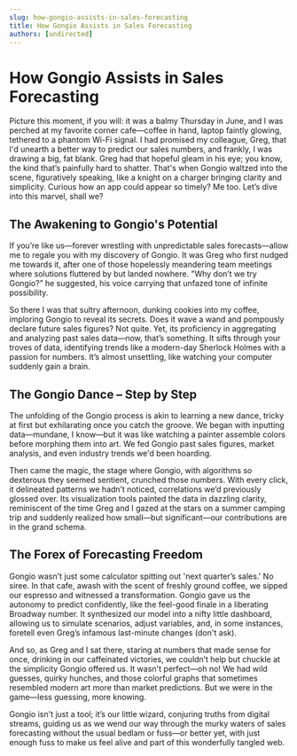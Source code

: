 ```yaml
---
slug: how-gongio-assists-in-sales-forecasting
title: How Gongio Assists in Sales Forecasting
authors: [undirected]
---
```


# How Gongio Assists in Sales Forecasting

Picture this moment, if you will: it was a balmy Thursday in June, and I was perched at my favorite corner cafe—coffee in hand, laptop faintly glowing, tethered to a phantom Wi-Fi signal. I had promised my colleague, Greg, that I'd unearth a better way to predict our sales numbers, and frankly, I was drawing a big, fat blank. Greg had that hopeful gleam in his eye; you know, the kind that’s painfully hard to shatter. That's when Gongio waltzed into the scene, figuratively speaking, like a knight on a charger bringing clarity and simplicity. Curious how an app could appear so timely? Me too. Let’s dive into this marvel, shall we?

## The Awakening to Gongio's Potential

If you’re like us—forever wrestling with unpredictable sales forecasts—allow me to regale you with my discovery of Gongio. It was Greg who first nudged me towards it, after one of those hopelessly meandering team meetings where solutions fluttered by but landed nowhere. "Why don’t we try Gongio?” he suggested, his voice carrying that unfazed tone of infinite possibility. 

So there I was that sultry afternoon, dunking cookies into my coffee, imploring Gongio to reveal its secrets. Does it wave a wand and pompously declare future sales figures? Not quite. Yet, its proficiency in aggregating and analyzing past sales data—now, that’s something. It sifts through your troves of data, identifying trends like a modern-day Sherlock Holmes with a passion for numbers. It’s almost unsettling, like watching your computer suddenly gain a brain.

## The Gongio Dance – Step by Step

The unfolding of the Gongio process is akin to learning a new dance, tricky at first but exhilarating once you catch the groove. We began with inputting data—mundane, I know—but it was like watching a painter assemble colors before morphing them into art. We fed Gongio past sales figures, market analysis, and even industry trends we'd been hoarding.

Then came the magic, the stage where Gongio, with algorithms so dexterous they seemed sentient, crunched those numbers. With every click, it delineated patterns we hadn’t noticed, correlations we’d previously glossed over. Its visualization tools painted the data in dazzling clarity, reminiscent of the time Greg and I gazed at the stars on a summer camping trip and suddenly realized how small—but significant—our contributions are in the grand schema.

## The Forex of Forecasting Freedom

Gongio wasn't just some calculator spitting out 'next quarter’s sales.' No siree. In that cafe, awash with the scent of freshly ground coffee, we sipped our espresso and witnessed a transformation. Gongio gave us the autonomy to predict confidently, like the feel-good finale in a liberating Broadway number. It synthesized our model into a nifty little dashboard, allowing us to simulate scenarios, adjust variables, and, in some instances, foretell even Greg’s infamous last-minute changes (don't ask).

And so, as Greg and I sat there, staring at numbers that made sense for once, drinking in our caffeinated victories, we couldn’t help but chuckle at the simplicity Gongio offered us. It wasn't perfect—oh no! We had wild guesses, quirky hunches, and those colorful graphs that sometimes resembled modern art more than market predictions. But we were in the game—less guessing, more knowing.

Gongio isn't just a tool; it’s our little wizard, conjuring truths from digital streams, guiding us as we wend our way through the murky waters of sales forecasting without the usual bedlam or fuss—or better yet, with just enough fuss to make us feel alive and part of this wonderfully tangled web.